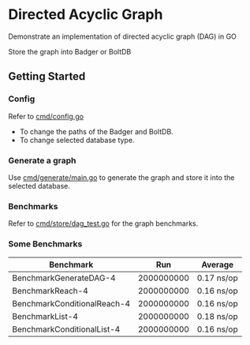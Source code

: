 # Directed Acyclic Graph
Demonstrate an implementation of directed acyclic graph (DAG) in GO

Store the graph into Badger or BoltDB

## Getting Started

### Config

Refer to [cmd/config.go](https://github.com/AhmadMuzakkir/directed-acyclic-graph/blob/master/cmd/config.go) 

- To change the paths of the Badger and BoltDB.
- To change selected database type.

### Generate a graph

Use [cmd/generate/main.go](https://github.com/AhmadMuzakkir/directed-acyclic-graph/blob/master/cmd/generate/main.go) to generate the graph and store it into the selected database.

### Benchmarks

Refer to [cmd/store/dag_test.go](https://github.com/AhmadMuzakkir/directed-acyclic-graph/blob/master/store/dag_test.go) for the graph benchmarks.

### Some Benchmarks

| Benchmark                   | Run           | Average    |
| --------------------------- |-------------- |----------- |
| BenchmarkGenerateDAG-4      | 2000000000    | 0.17 ns/op |
| BenchmarkReach-4            | 2000000000    | 0.16 ns/op |
| BenchmarkConditionalReach-4 | 2000000000    | 0.16 ns/op |
| BenchmarkList-4             | 2000000000    | 0.18 ns/op |
| BenchmarkConditionalList-4  | 2000000000    | 0.16 ns/op |